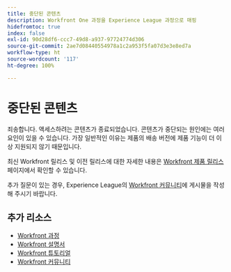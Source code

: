 ```yaml
---
title: 중단된 콘텐츠
description: Workfront One 과정을 Experience League 과정으로 매핑
hidefromtoc: true
index: false
exl-id: 90d28df6-ccc7-49d8-a937-97724774d306
source-git-commit: 2ae7d08440554978a1c2a953f5fa07d3e3e8ed7a
workflow-type: ht
source-wordcount: '117'
ht-degree: 100%

---
```


# 중단된 콘텐츠

죄송합니다. 액세스하려는 콘텐츠가 종료되었습니다.  콘텐츠가 중단되는 원인에는 여러 요인이 있을 수 있습니다. 가장 일반적인 이유는 제품의 배송 버전에 제품 기능이 더 이상 지원되지 않기 때문입니다.

최신 Workfront 릴리스 및 이전 릴리스에 대한 자세한 내용은 [Workfront 제품 릴리스](https://experienceleague.adobe.com/docs/workfront/using/product-announcements/product-releases/product-releases.html) 페이지에서 확인할 수 있습니다.

추가 질문이 있는 경우, Experience League의 [Workfront 커뮤니티](https://experienceleaguecommunities.adobe.com/t5/workfront/ct-p/workfront)에 게시물을 작성해 주시기 바랍니다.

## 추가 리소스

* [Workfront 과정](https://experienceleague.adobe.com/?lang=en&amp;Solution=Workfront#courses)
* [Workfront 설명서](https://experienceleague.adobe.com/docs/workfront.html)
* [Workfront 튜토리얼](https://experienceleague.adobe.com/docs/workfront-learn/tutorials-workfront/home.html)
* [Workfront 커뮤니티](https://experienceleaguecommunities.adobe.com/t5/workfront/ct-p/workfront)
